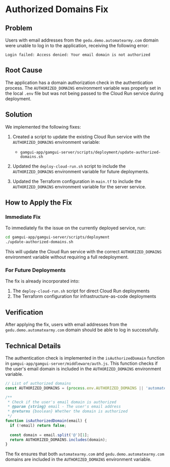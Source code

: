 # Authorized Domains Fix

## Problem

Users with email addresses from the `gedu.demo.automatearmy.com` domain were unable to log in to the application, receiving the following error:

```
Login failed: Access denied: Your email domain is not authorized
```

## Root Cause

The application has a domain authorization check in the authentication process. The `AUTHORIZED_DOMAINS` environment variable was properly set in the local `.env` file but was not being passed to the Cloud Run service during deployment.

## Solution

We implemented the following fixes:

1. Created a script to update the existing Cloud Run service with the `AUTHORIZED_DOMAINS` environment variable:
   - `gamgui-app/gamgui-server/scripts/deployment/update-authorized-domains.sh`

2. Updated the `deploy-cloud-run.sh` script to include the `AUTHORIZED_DOMAINS` environment variable for future deployments.

3. Updated the Terraform configuration in `main.tf` to include the `AUTHORIZED_DOMAINS` environment variable for the server service.

## How to Apply the Fix

### Immediate Fix

To immediately fix the issue on the currently deployed service, run:

```bash
cd gamgui-app/gamgui-server/scripts/deployment
./update-authorized-domains.sh
```

This will update the Cloud Run service with the correct `AUTHORIZED_DOMAINS` environment variable without requiring a full redeployment.

### For Future Deployments

The fix is already incorporated into:

1. The `deploy-cloud-run.sh` script for direct Cloud Run deployments
2. The Terraform configuration for infrastructure-as-code deployments

## Verification

After applying the fix, users with email addresses from the `gedu.demo.automatearmy.com` domain should be able to log in successfully.

## Technical Details

The authentication check is implemented in the `isAuthorizedDomain` function in `gamgui-app/gamgui-server/middleware/auth.js`. This function checks if the user's email domain is included in the `AUTHORIZED_DOMAINS` environment variable.

```javascript
// List of authorized domains
const AUTHORIZED_DOMAINS = (process.env.AUTHORIZED_DOMAINS || 'automatearmy.com').split(',');

/**
 * Check if the user's email domain is authorized
 * @param {string} email - The user's email address
 * @returns {boolean} Whether the domain is authorized
 */
function isAuthorizedDomain(email) {
  if (!email) return false;
  
  const domain = email.split('@')[1];
  return AUTHORIZED_DOMAINS.includes(domain);
}
```

The fix ensures that both `automatearmy.com` and `gedu.demo.automatearmy.com` domains are included in the `AUTHORIZED_DOMAINS` environment variable.
